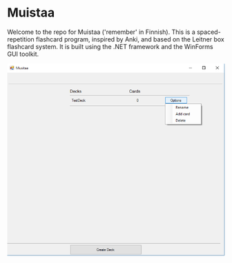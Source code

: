 # Muistaa

Welcome to the repo for Muistaa ('remember' in Finnish). This is a spaced-repetition flashcard program, inspired by Anki, and based on the Leitner box flashcard system. It is built using the .NET framework and the WinForms GUI toolkit.

![Muistaa menu](https://github.com/kdormer/muistaa/blob/master/images/menu.png?raw=true "Muistaa menu")
